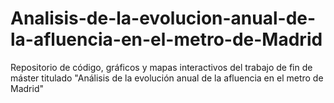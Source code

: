 # Analisis-de-la-evolucion-anual-de-la-afluencia-en-el-metro-de-Madrid
Repositorio de código, gráficos y mapas interactivos del trabajo de fin de máster titulado "Análisis de la evolución anual de la afluencia en el metro de Madrid"
